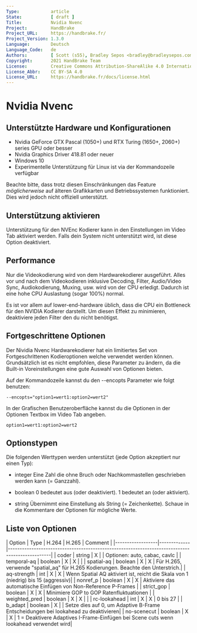 ```yaml
---
Type:            article
State:           [ draft ]
Title:           Nvidia Nvenc
Project:         HandBrake
Project_URL:     https://handbrake.fr/
Project_Version: 1.3.0
Language:        Deutsch
Language_Code:   de
Authors:         [ Scott (s55), Bradley Sepos <bradley@bradleysepos.com> (BradleyS), Bernhard Rader ]
Copyright:       2021 HandBrake Team
License:         Creative Commons Attribution-ShareAlike 4.0 International
License_Abbr:    CC BY-SA 4.0
License_URL:     https://handbrake.fr/docs/license.html
---
```


Nvidia Nvenc
============

## Unterstützte Hardware und Konfigurationen

- Nvidia GeForce GTX Pascal (1050+) und RTX Turing (1650+, 2060+) series GPU oder besser
- Nvidia Graphics Driver 418.81 oder neuer
- Windows 10
- Experimentelle Unterstützung für Linux ist via der Kommandozeile verfügbar

Beachte bitte, dass trotz diesen Einschränkungen das Feature *möglicherweise* auf älteren Grafikkarten und Betriebssystemen funktioniert. Dies wird jedoch nicht offiziell unterstützt.


## Unterstützung aktivieren

Unterstützung für den NVEnc Kodierer kann in den Einstellungen im Video Tab aktiviert werden. Falls dein System nicht unterstützt wird, ist diese Option deaktiviert.


## Performance

Nur die Videokodierung wird von dem Hardwarekodierer ausgeführt. Alles vor und nach dem Videokodieren inklusive Decoding, Filter, Audio/Video Sync, Audiokodierung, Muxing, usw. wird von der CPU erledigt. Dadurch ist eine hohe CPU Auslastung (sogar 100%) normal.

Es ist vor allem auf lower-end-hardware üblich, dass die CPU ein Bottleneck für den NVIDIA Kodierer darstellt. Um diesen Effekt zu minimieren, deaktiviere jeden Filter den du nicht benötigst.


## Fortgeschrittene Optionen

Der Nividia Nvenc Hardwarekodierer hat ein limitiertes Set von Fortgeschrittenen Kodieroptionen welche verwendet werden können. Grundsätzlich ist es nicht empfohlen, diese Parameter zu ändern, da die Built-in Voreinstellungen eine gute Auswahl von Optionen bieten.

Auf der Kommandozeile kannst du den --encopts Parameter wie folgt benutzen:

    --encopts="option1=wert1:option2=wert2"

In der Grafischen Benutzeroberfläche kannst du die Optionen in der Optionen Textbox im Video Tab angeben.

    option1=wert1:option2=wert2

## Optionstypen

Die folgenden Werttypen werden unterstützt (jede Option akzeptiert nur einen Typ):

- integer
  Eine Zahl die ohne Bruch oder Nachkommastellen geschrieben werden kann (= Ganzzahl).

- boolean
  0 bedeutet aus (oder deaktiviert).
  1 bedeutet an (oder aktiviert).
 
- string
  Übernimmt eine Einstellung als String (= Zeichenkette). Schaue in die Kommentare der Optionen für mögliche Werte.

  
## Liste von Optionen

| Option           | Type        | H.264 | H.265 | Comment                                                                        |
|------------------|-------------|------------------------------------------------------------------------------------------------|
| coder            | string      |   X   |       | Optionen: auto, cabac, cavlc                                                   |
| temporal-aq      | boolean     |   X   |   X   |                                                                                |
| spatial-aq       | boolean     |   X   |   X   | Für H.265, verwende "spatial_aq" für H.265 Kodierungen. Beachte den Unterstrich.|
| aq-strength      | int         |   X   |   X   | Wenn Spatial AQ aktiviert ist, reicht die Skala von 1 (niedrig) bis 15 (aggressiv)|
| nonref_p         | boolean     |   X   |   X   | Aktiviere das automatische Einfügen von Non-Reference P-Frames                 |
| strict_gop       | boolean     |   X   |   X   | Minimiere GOP to GOP Ratenfluktuationen                                        |
| weighted_pred    | boolean     |   X   |   X   |                                                                                |
| rc-lookahead     | int         |   X   |   X   | 0 bis 27                                                                       |
| b_adapt          | boolean     |   X   |       | Setze dies auf 0, um Adaptive B-Frame Entscheidungen bei lookahead zu deaktivieren|
| no-scenecut      | boolean     |   X   |   X   | 1 = Deaktivere Adaptives I-Frame-Einfügen bei Scene cuts wenn lookahead verwendet wird|

